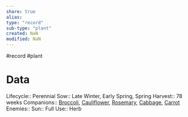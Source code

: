 ```yaml
---
share: true
alias: 
type: "record"
sub-type: "plant"
created: NaN 
modified: NaN
---
```

#record #plant 
# Data
Lifecycle:: Perennial
Sow:: Late Winter, Early Spring, Spring
Harvest:: 78 weeks
Companions:: [Broccoli](Broccoli.md), [Cauliflower](./Cauliflower.md), [Rosemary](./Rosemary.md), [Cabbage](Cabbage.md), [Carrot](Carrot.md)
Enemies:: 
Sun:: Full
Use:: Herb
